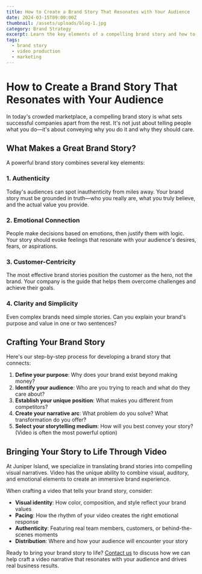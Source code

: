 ```yaml
---
title: How to Create a Brand Story That Resonates with Your Audience
date: 2024-03-15T09:00:00Z
thumbnail: /assets/uploads/blog-1.jpg
category: Brand Strategy
excerpt: Learn the key elements of a compelling brand story and how to craft one that connects with your target audience on an emotional level.
tags:
  - brand story
  - video production
  - marketing
---
```


# How to Create a Brand Story That Resonates with Your Audience

In today's crowded marketplace, a compelling brand story is what sets successful companies apart from the rest. It's not just about telling people what you do—it's about conveying why you do it and why they should care.

## What Makes a Great Brand Story?

A powerful brand story combines several key elements:

### 1. Authenticity

Today's audiences can spot inauthenticity from miles away. Your brand story must be grounded in truth—who you really are, what you truly believe, and the actual value you provide.

### 2. Emotional Connection

People make decisions based on emotions, then justify them with logic. Your story should evoke feelings that resonate with your audience's desires, fears, or aspirations.

### 3. Customer-Centricity

The most effective brand stories position the customer as the hero, not the brand. Your company is the guide that helps them overcome challenges and achieve their goals.

### 4. Clarity and Simplicity

Even complex brands need simple stories. Can you explain your brand's purpose and value in one or two sentences?

## Crafting Your Brand Story

Here's our step-by-step process for developing a brand story that connects:

1. **Define your purpose**: Why does your brand exist beyond making money?
2. **Identify your audience**: Who are you trying to reach and what do they care about?
3. **Establish your unique position**: What makes you different from competitors?
4. **Create your narrative arc**: What problem do you solve? What transformation do you offer?
5. **Select your storytelling medium**: How will you best convey your story? (Video is often the most powerful option)

## Bringing Your Story to Life Through Video

At Juniper Island, we specialize in translating brand stories into compelling visual narratives. Video has the unique ability to combine visual, auditory, and emotional elements to create an immersive brand experience.

When crafting a video that tells your brand story, consider:

- **Visual identity**: How color, composition, and style reflect your brand values
- **Pacing**: How the rhythm of your video creates the right emotional response
- **Authenticity**: Featuring real team members, customers, or behind-the-scenes moments
- **Distribution**: Where and how your audience will encounter your story

Ready to bring your brand story to life? [Contact us](/contact) to discuss how we can help craft a video narrative that resonates with your audience and drives real business results.
